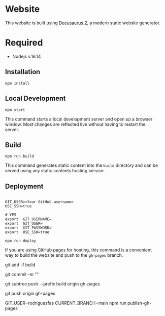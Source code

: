 # Website

This website is built using [Docusaurus 2](https://v2.docusaurus.io/), a modern static website generator.

# Required 

- Nodejs v.16.14

## Installation

```console
npm install
```

## Local Development

```console
npm start
```

This command starts a local development server and open up a browser window. Most changes are reflected live without having to restart the server.

## Build

```console
npm run build
```

This command generates static content into the `build` directory and can be served using any static contents hosting service.

## Deployment

```console

GIT_USER=<Your GitHub username> 
USE_SSH=true 

# YES
export  GIT_USERNAME=
export  GIT_USER=
export  GIT_PASSWORD=
export  USE_SSH=true 

npm run deploy
```

If you are using GitHub pages for hosting, this command is a convenient way to build the website and push to the `gh-pages` branch.

git add -f build

git commit -m ""

git subtree push --prefix build origin gh-pages

git push origin gh-pages

GIT_USER=rodriguesfas CURRENT_BRANCH=main npm run publish-gh-pages
